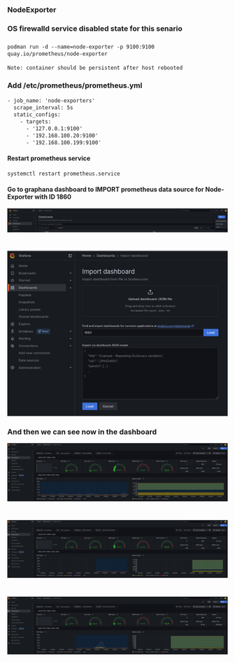 ### NodeExporter

### OS firewalld service disabled state for this senario

### 
    podman run -d --name=node-exporter -p 9100:9100 quay.io/prometheus/node-exporter

    Note: container should be persistent after host rebooted
    
### Add /etc/prometheus/prometheus.yml

    - job_name: 'node-exporters'
      scrape_interval: 5s
      static_configs:
        - targets: 
          - '127.0.0.1:9100'
          - '192.168.100.20:9100'
          - '192.168.100.199:9100'

#### Restart prometheus service
    systemctl restart prometheus.service

#### Go to graphana dashboard to IMPORT prometheus data source for Node-Exporter with ID 1860

![Photo](https://github.com/Adrianhein/NodeExporter-cAdvisor/blob/main/images/import.png)
#
![Photo](https://github.com/Adrianhein/NodeExporter-cAdvisor/blob/main/images/1860_for-node-exporter.png)

### And then we can see now in the dashboard

![Photo](https://github.com/Adrianhein/NodeExporter-cAdvisor/blob/main/images/127.png)
#
![Photo](https://github.com/Adrianhein/NodeExporter-cAdvisor/blob/main/images/199.png)
#
![Photo](https://github.com/Adrianhein/NodeExporter-cAdvisor/blob/main/images/20.png)

